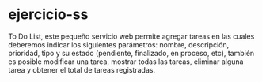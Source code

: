 # ejercicio-ss

To Do List, este pequeño servicio web permite agregar tareas en las cuales deberemos indicar los siguientes parámetros: nombre, descripción,  prioridad, tipo y su estado (pendiente, finalizado, en proceso, etc), también es posible modificar una tarea, mostrar todas las tareas, eliminar alguna tarea y obtener el total de tareas registradas.
